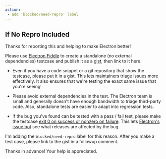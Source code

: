 ```yaml
---
action:
 - add 'blocked/need-repro' label
---
```


## If No Repro Included

Thanks for reporting this and helping to make Electron better!

Please use [Electron Fiddle](https://github.com/electron/fiddle) to create a standalone (no external dependencies) testcase and publish it as a [gist](https://gist.github.com), then link to it here.

- Even if you have a code snippet or a git repository that show the testcase, please put it in a gist. This lets maintainers triage issues more effectively. It also ensures that we're testing the exact same issue that you're seeing!

- Please avoid external dependencies in the test. The Electron team is small and generally doesn't have enough bandwidth to triage third-party code. Also, standalone tests are easier to adapt into regression tests.

- If the bug you've found can be tested with a pass / fail test, please make the testcase [exit 0 on success or nonzero on failure](https://github.com/electron/bugbot#by-bug-reporters). This lets [Electron's issue bot](https://github.com/electron/bugbot#readme) see what releases are affected by the bug.

I'm adding the `blocked/need-repro` label for this reason. After you make a test case, please link to the gist in a followup comment.

Thanks in advance! Your help is appreciated.
